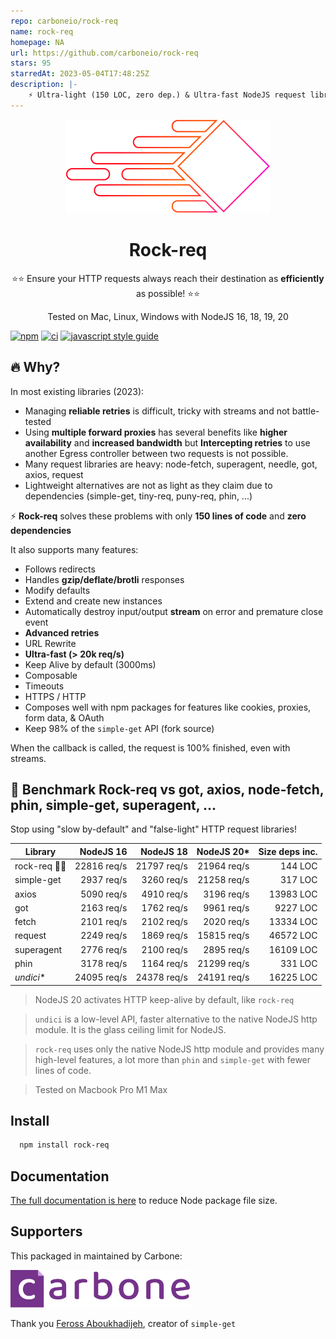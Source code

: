 ```yaml
---
repo: carboneio/rock-req
name: rock-req
homepage: NA
url: https://github.com/carboneio/rock-req
stars: 95
starredAt: 2023-05-04T17:48:25Z
description: |-
    ⚡️ Ultra-light (150 LOC, zero dep.) & Ultra-fast NodeJS request library with reliable retry on failure, http/https, redirects, gzip/deflate/brotli, extensible, proxy, streams, JSON mode, forms, timeout
---
```



<p align="center">
  <img src="https://raw.githubusercontent.com/carboneio/rock-req/master/doc/rock-req-logo.svg" alt="rock-req logo" height="150"/>
</p>

<h1 align="center" style="border-bottom:none;">Rock-req</h1>

<p align="center">⭐️⭐️ Ensure your HTTP requests always reach their destination as <b>efficiently</b> as possible! ⭐️⭐️</p>
<p align="center">Tested on Mac, Linux, Windows with NodeJS 16, 18, 19, 20</p>

[![npm][npm-image]][npm-url]  [![ci][ci-image]][ci-url]  [![javascript style guide][standard-image]][standard-url]

[standard-image]: https://img.shields.io/badge/code_style-standard-brightgreen.svg
[standard-url]: https://standardjs.com
[npm-image]: https://img.shields.io/npm/v/rock-req.svg
[npm-url]: https://npmjs.org/package/rock-req
[ci-url]: https://github.com/carboneio/rock-req/actions
[ci-image]: https://img.shields.io/github/actions/workflow/status/carboneio/rock-req/ci.yml?branch=master

## 🔥 Why?

In most existing libraries (2023):

- Managing **reliable retries** is difficult, tricky with streams and not battle-tested
- Using **multiple forward proxies** has several benefits like **higher availability** and **increased bandwidth** but 
  **Intercepting retries** to use another Egress controller between two requests is not possible.
- Many request libraries are heavy: node-fetch, superagent, needle, got, axios, request
- Lightweight alternatives are not as light as they claim due to dependencies (simple-get, tiny-req, puny-req, phin, ...)

⚡️ **Rock-req** solves these problems with only **150 lines of code** and **zero dependencies**

It also supports many features:

- Follows redirects
- Handles **gzip/deflate/brotli** responses
- Modify defaults
- Extend and create new instances
- Automatically destroy input/output **stream** on error and premature close event
- **Advanced retries**
- URL Rewrite
- **Ultra-fast (> 20k req/s)**
- Keep Alive by default (3000ms)
- Composable
- Timeouts
- HTTPS / HTTP
- Composes well with npm packages for features like cookies, proxies, form data, & OAuth
- Keep 98% of the `simple-get` API (fork source)

When the callback is called, the request is 100% finished, even with streams.


## 🚀 Benchmark Rock-req vs got, axios, node-fetch, phin, simple-get, superagent, ...

Stop using "slow by-default" and "false-light" HTTP request libraries!


| Library      | NodeJS 16     | NodeJS 18     | NodeJS 20*     | Size deps inc. |
| ------------ |--------------:|--------------:| --------------:| --------------:|
| rock-req 🙋‍♂️  | 22816 req/s   | 21797 req/s   |  21964 req/s   |  144 LOC       |
| simple-get   |  2937 req/s   |  3260 req/s   |  21258 req/s   |   317 LOC      |
| axios        |  5090 req/s   |  4910 req/s   |   3196 req/s   | 13983 LOC      |
| got          |  2163 req/s   |  1762 req/s   |   9961 req/s   |  9227 LOC      |
| fetch        |  2101 req/s   |  2102 req/s   |   2020 req/s   | 13334 LOC      |
| request      |  2249 req/s   |  1869 req/s   |  15815 req/s   | 46572 LOC      |
| superagent   |  2776 req/s   |  2100 req/s   |   2895 req/s   | 16109 LOC      |
| phin         |  3178 req/s   |  1164 req/s   |  21299 req/s   |   331 LOC      |
| _undici_*    | 24095 req/s   | 24378 req/s   |  24191 req/s   | 16225 LOC      |


> NodeJS 20 activates HTTP keep-alive by default, like `rock-req`

> `undici` is a low-level API, faster alternative to the native NodeJS http module. It is the glass ceiling limit for NodeJS.

> `rock-req` uses only the native NodeJS http module and provides many high-level features, a lot more than `phin` and `simple-get` with fewer lines of code.

> Tested on Macbook Pro M1 Max


## Install

```bash
  npm install rock-req
```

## Documentation

[The full documentation is here](doc/api.md) to reduce Node package file size.

## Supporters

This packaged in maintained by Carbone:

<p>
  <a href="https://carbone.io" alt="Carbone.io - Efficient PDF / DOCX / XLSX / CSV / HTML / XML generator with templates and JSON">
    <img src="https://raw.githubusercontent.com/carboneio/rock-req/master/doc/carbone-logo.svg" alt="Carbone.io logo" height="60"/>
  </a>
</p>


Thank you [Feross Aboukhadijeh](https://github.com/feross), creator of `simple-get` 

